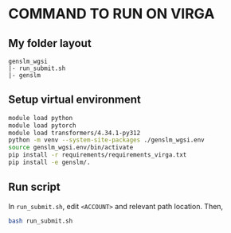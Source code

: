 # COMMAND TO RUN ON VIRGA

## My folder layout
```
genslm_wgsi
|- run_submit.sh
|- genslm
```

## Setup virtual environment
```bash
module load python
module load pytorch
module load transformers/4.34.1-py312
python -m venv --system-site-packages ./genslm_wgsi.env
source genslm_wgsi.env/bin/activate
pip install -r requirements/requirements_virga.txt
pip install -e genslm/.
```

## Run script
In `run_submit.sh`, edit `<ACCOUNT>` and relevant path location. Then,
```bash
bash run_submit.sh
```
